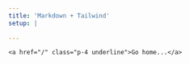 ```yaml
---
title: 'Markdown + Tailwind'
setup: |
 
---
```


<div class="grid place-items-center h-screen content-center">
    
    <a href="/" class="p-4 underline">Go home...</a>
</div>
